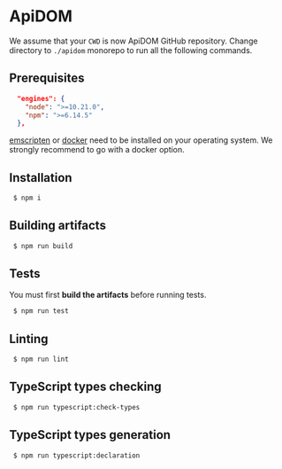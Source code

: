 # ApiDOM

We assume that your `CWD` is now ApiDOM GitHub repository.
Change directory to `./apidom` monorepo to run all the following commands.

## Prerequisites

```json
  "engines": {
    "node": ">=10.21.0",
    "npm": ">=6.14.5"
  },
```

[emscripten](https://emscripten.org/docs/getting_started/downloads.html) or [docker](https://www.docker.com/) need to be installed
on your operating system. We strongly recommend to go with a docker option.

## Installation

```sh
 $ npm i
```

## Building artifacts

```sh
 $ npm run build
```

## Tests

You must first **build the artifacts** before running tests.

```sh
 $ npm run test
```

## Linting

```sh
 $ npm run lint
```

## TypeScript types checking


```sh
 $ npm run typescript:check-types
```

## TypeScript types generation

```sh
 $ npm run typescript:declaration
```
